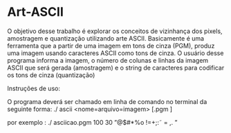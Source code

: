 # Art-ASCII
O objetivo desse trabalho é explorar os conceitos de vizinhança dos pixels, amostragem e quantização utilizando arte ASCII.
Basicamente é uma ferramenta que a partir de uma imagem em tons de cinza (PGM), produz uma imagem usando caracteres ASCII como tons de cinza.
O usuário desse programa informa a imagem, o número de colunas e linhas da imagem ASCII que será gerada (amostragem) e o string de caracteres para codificar os tons de cinza (quantização)

Instruções de uso:

O programa deverá ser chamado em linha de comando no terminal da seguinte forma:
./ ascii <nome=arquivo=imagem> <ncolunas> <nlinhas> <string>[.pgm ]

por exemplo :
./ asciicao.pgm 100 30 ”@$#*%o !=+;:˜ = ,. ”

